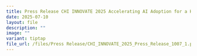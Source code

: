 ```yaml
---
title: Press Release CHI INNOVATE 2025 Accelerating AI Adoption for a Healthier Future
date: 2025-07-10
layout: file
description: ""
image: ""
variant: tiptap
file_url: /files/Press Release/CHI_INNOVATE_2025_Press_Release_1007_1.pdf
---
```

